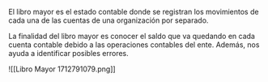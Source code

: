 El libro mayor es el estado contable donde se registran los movimientos de cada una de las cuentas de una organización por separado.

La finalidad del libro mayor es conocer el saldo que va quedando en cada cuenta contable debido a las operaciones contables del ente. Además, nos ayuda a identificar posibles errores.

![[Libro Mayor 1712791079.png]]
